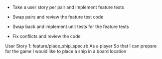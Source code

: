 - Take a user story per pair and implement feature tests

- Swap pairs and review the feature test code

- Swap back and implement unit tests for the feature tests

- Fix conflicts and review the code


User Story 1: feature/place_ship_spec.rb
As a player
So that I can prepare for the game
I would like to place a ship in a board location